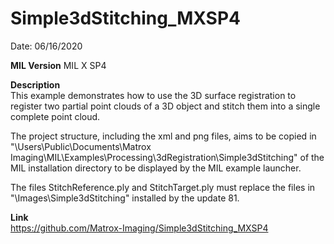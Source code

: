 # Simple3dStitching_MXSP4

Date: 06/16/2020

**MIL Version** MIL X SP4  

**Description**  
This example demonstrates how to use the 3D surface registration to register two partial point clouds of a 3D object and stitch them into a single complete point cloud.  

The project structure, including the xml and png files, aims to be copied in "\Users\Public\Documents\Matrox Imaging\MIL\Examples\Processing\3dRegistration\Simple3dStitching" of the MIL installation directory to be displayed by the MIL example launcher.

The files StitchReference.ply and StitchTarget.ply must replace the files in "\Images\Simple3dStitching" installed by the update 81.

**Link**  
https://github.com/Matrox-Imaging/Simple3dStitching_MXSP4
